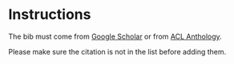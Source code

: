 # Instructions

The bib must come from [Google Scholar](https://scholar.google.com/) or from [ACL Anthology](https://aclanthology.org/).

Please make sure the citation is not in the list before adding them.
